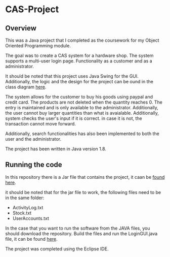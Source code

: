 # CAS-Project

## Overview

This was a Java project that I completed as the coursework for my Object Oriented Programming module.

The goal was to create a CAS system for a hardware shop. The system supports a multi-user login page. Functionality as a customer and as a administrator.

It should be noted that this project uses Java Swing for the GUI. Additionally, the logic and the design for the project can be ound in the class diagram [here](ClassDiagram.jpg).

The system allows for the customer to buy his goods using paypal and credit card. The products are not deleted when the quantity reaches 0. The entry is maintained and is only available to the administrator. Additionally, the user cannot buy larger quantities than what is avaialable. Additionally, system checks the user's input if it is correct. in case it is not, the transaction cannot move forward.

Additionally, search functionalities has also been implemented to both the user and the administrator.

The project has been written in Java version 1.8.

## Running the code

In this repository there is a Jar file that contains the project, it caan be [found here](cas.jar).

it should be noted that for the jar file to work, the following files need to be in the same folder:
* ActivityLog.txt
* Stock.txt
* UserAccounts.txt

In the case that you want to run the software from the JAVA files, you should download the repository. Build the files and run the LoginGUI.java file, it can be found [here](src/gui/LoginGUI.java).

The project was completed using the Eclipse IDE.
